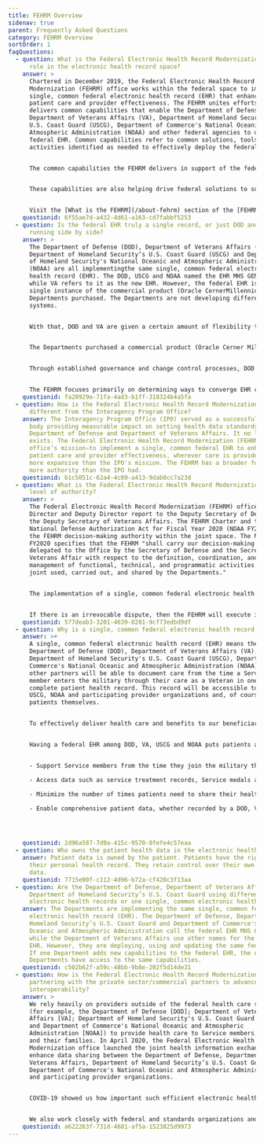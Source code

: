 ```yaml
---
title: FEHRM Overview
sidenav: true
parent: Frequently Asked Questions
category: FEHRM Overview
sortOrder: 1
faqQuestions:
  - question: What is the Federal Electronic Health Record Modernization office’s
      role in the electronic health record space?
    answer: >
      Chartered in December 2019, the Federal Electronic Health Record
      Modernization (FEHRM) office works within the federal space to implement a
      single, common federal electronic health record (EHR) that enhances
      patient care and provider effectiveness. The FEHRM unites efforts and
      delivers common capabilities that enable the Department of Defense (DOD),
      Department of Veterans Affairs (VA), Department of Homeland Security’s
      U.S. Coast Guard (USCG), Department of Commerce's National Oceanic and
      Atmospheric Administration (NOAA) and other federal agencies to deploy the
      federal EHR. Common capabilities refer to common solutions, tools and
      activities identified as needed to effectively deploy the federal EHR.


      The common capabilities the FEHRM delivers in support of the federal EHR include managing the Federal Enclave; managing the joint health information exchange; leading analysis and integration of deployment activities at joint sharing sites; overseeing EHR configuration and content changes; providing software updates and solutions; tracking joint risks, issues and opportunities as well as lessons learned; maintaining an integrated master schedule; and advancing interoperability.


      These capabilities are also helping drive federal solutions to support effective health care delivery within the federal space that puts patients in the center. Through the FEHRM’s contributions and solutions, federal agencies like DOD, VA and USCG can lead the deployment of the federal EHR.


      Visit the [What is the FEHRM](/about-fehrm) section of the [FEHRM website](/) to learn more about the FEHRM.
    questionid: 6f55ae7d-a432-4d61-a163-cd7fabbf5253
  - question: Is the federal EHR truly a single record, or just DOD and VA products
      running side by side?
    answer: >
      The Department of Defense (DOD), Department of Veterans Affairs (VA),
      Department of Homeland Security’s U.S. Coast Guard (USCG) and Department
      of Homeland Security's National Oceanic and Atmospheric Administration
      (NOAA) are all implementingthe same single, common federal electronic
      health record (EHR). The DOD, USCG and NOAA named the EHR MHS GENESIS,
      while VA refers to it as the new EHR. However, the federal EHR is the same
      single instance of the commercial product (Oracle CernerMillennium) the
      Departments purchased. The Departments are not developing different custom
      systems.


      With that, DOD and VA are given a certain amount of flexibility to configure the federal EHR differently to meet specific facilities’ needs while still maintaining interoperability between the Departments. Regardless, they are using the same instance of the federal EHR.


      The Departments purchased a commercial product (Oracle Cerner Millennium) and must first maximize the solutions available within the product. Occasionally, elements of the core product require configuration changes to meet departmental or business requirements.


      Through established governance and change control processes, DOD and VA sites can each request configuration changes (e.g., add, edit or remove user roles, workflows and other configuration items such as interfaces, forms, assessments and scales) as long as these changes do not undermine interoperability between the Departments. Approved changes are implemented within the federal EHR, and any Departments using the EHR have access to these changes.


      The FEHRM focuses primarily on determining ways to converge EHR configurations tostreamline the patient and provider experience between the Departments. The goal isto ensure providers have a common user experience defined by evidence-based best practices, and patients have a consistent care experience, regardless of where they get care.
    questionid: fa28929e-71fa-4ad3-b1ff-318324b4a5fa
  - question: How is the Federal Electronic Health Record Modernization office
      different from the Interagency Program Office?
    answer: The Interagency Program Office (IPO) served as a successful coordinating
      body providing measurable impact on setting health data standards for the
      Department of Defense and Department of Veterans Affairs. It no longer
      exists. The Federal Electronic Health Record Modernization (FEHRM)
      office’s mission—to implement a single, common federal EHR to enhance
      patient care and provider effectiveness, wherever care is provided—is much
      more expansive than the IPO's mission. The FEHRM has a broader focus and
      more authority than the IPO had.
    questionid: b1c5051c-62a4-4c09-a413-9dab8cc7a23d
  - question: What is the Federal Electronic Health Record Modernization office's
      level of authority?
    answer: >
      The Federal Electronic Health Record Modernization (FEHRM) office's
      Director and Deputy Director report to the Deputy Secretary of Defense and
      the Deputy Secretary of Veterans Affairs. The FEHRM Charter and the
      National Defense Authorization Act for Fiscal Year 2020 (NDAA FY2020) give
      the FEHRM decision-making authority within the joint space. The NDAA
      FY2020 specifies that the FEHRM "shall carry our decision-making authority
      delegated to the Office by the Secretary of Defense and the Secretary of
      Veterans Affair with respect to the definition, coordination, and
      management of functional, technical, and programmatic activities that are
      joint used, carried out, and shared by the Departments."


      The implementation of a single, common federal electronic health record (EHR) is a massive transformation with multiple cabinet-level offices involved, and it will not succeed with a command-and-control approach. Instead, the FEHRM works through collaboration, facilitation, consensus building and the commitment of its partners to provide the best health care experience for patients and providers.


      If there is an irrevocable dispute, then the FEHRM will execute its authority and act as an arbiter as needed. However, the FEHRM has created an environment, including collaborative processes, procedures and forums, to enable joint decision-making and issue resolution at the lowest possible levels.
    questionid: 577deab3-3201-4639-8281-9cf73edbd9df
  - question: Why is a single, common federal electronic health record necessary?
    answer: >+
      A single, common federal electronic health record (EHR) means the
      Department of Defense (DOD), Department of Veterans Affairs (VA),
      Department of Homeland Security's U.S. Coast Guard (USCG), Department of
      Commerce's National Oceanic and Atmospheric Administration (NOAA) and
      other partners will be able to document care from the time a Service
      member enters the military through their care as a Veteran in one,
      complete patient health record. This record will be accessible to DOD, VA,
      USCG, NOAA and participating provider organizations and, of course, to
      patients themselves.


      To effectively deliver health care and benefits to our beneficiaries, DOD, VA, USCG and NOAA need to be able to access a patient's longitudinal health record. The separate, legacy EHR systems are outdated and unable to create a seamless care experience as provided by the federal EHR.


      Having a federal EHR among DOD, VA, USCG and NOAA puts patients at the center. It allows the Departments and other partners to achieve the following: 


      - Support Service members from the time they join the military through their care as a Veteran in one, complete patient health record that the patient can access—enabling an integrated, patient-centered continuum of care.

      - Access data such as service treatment records, Service medals and honors, housing status and other information to ensure a transitioning Veteran receives all the benefits they have earned in a seamless, timely fashion.

      - Minimize the number of times patients need to share their health histories, undergo duplicative tests or manage printed health records.

      - Enable comprehensive patient data, whether recorded by a DOD, VA, USCG, NOAA or participating provider organizations, to be readily available wherever care is provided—the more patient data clinicians have, the more informed care they can deliver to their patients.




    questionid: 2d96a587-7d9a-415c-9570-8fefe4c57eaa
  - question: Who owns the patient health data in the electronic health record?
    answer: Patient data is owned by the patient. Patients have the right to access
      their personal health record. They retain control over their own health
      data.
    questionid: 7715e00f-c112-4d96-b72a-cf420c3f13aa
  - question: Are the Department of Defense, Department of Veterans Affairs and
      Department of Homeland Security’s U.S. Coast Guard using different
      electronic health records or one single, common electronic health record?
    answer: The Departments are implementing the same single, common federal
      electronic health record (EHR). The Department of Defense, Department of
      Homeland Security’s U.S. Coast Guard and Department of Commerce's National
      Oceanic and Atmospheric Administration call the federal EHR MHS GENESIS,
      while the Department of Veterans Affairs use other names for the federal
      EHR. However, they are deploying, using and updating the same federal EHR.
      If one Department adds new capabilities to the federal EHR, the other
      Departments have access to the same capabilities.
    questionid: c502b62f-a59c-48bb-9b8e-202f5d14de31
  - question: How is the Federal Electronic Health Record Modernization office
      partnering with the private sector/commercial partners to advance
      interoperability?
    answer: >
      We rely heavily on providers outside of the federal health care systems
      (for example, the Department of Defense [DOD]; Department of Veterans
      Affairs [VA]; Department of Homeland Security's U.S. Coast Guard [USCG]
      and Department of Commerce's National Oceanic and Atmospheric
      Administration [NOAA]) to provide health care to Service members, Veterans
      and their families. In April 2020, the Federal Electronic Health Record
      Modernization office launched the joint health information exchange to
      enhance data sharing between the Department of Defense, Department of
      Veterans Affairs, Department of Homeland Security’s U.S. Coast Guard,
      Department of Commerce's National Oceanic and Atmospheric Administration
      and participating provider organizations.


      COVID-19 showed us how important such efficient electronic health information sharing is for clinicians on the front lines. The more information they have about their patients, the better they can meet their needs.


      We also work closely with federal and standards organizations and private sector partners to advance interoperability standards that enable the exchange of information across all sectors of industry and government.
    questionid: a622263f-731d-4681-af5a-1523825d9973
---
```

